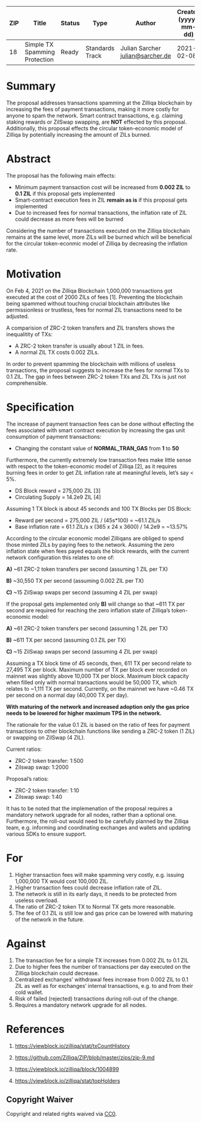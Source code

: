 
|  ZIP | Title | Status| Type | Author | Created (yyyy-mm-dd) | Updated (yyyy-mm-dd)
|--|--|--|--| -- | -- | -- |
| 18  | Simple TX Spamming Protection | Ready | Standards Track  | Julian Sarcher <julian@sarcher.de> | 2021-02-08 | 2021-02-08

# Summary

The proposal addresses transactions spamming at the Zilliqa blockchain by increasing the fees of payment transactions, making it more costly for anyone to spam the network. Smart contract transactions, e.g. claiming staking rewards or ZilSwap swapping, are **NOT** effected by this proposal. Additionally, this proposal effects the circular token-economic model of Zilliqa by potentially increasing the amount of ZILs burned. 

# Abstract

The proposal has the following main effects:


- Minimum payment transaction cost will be increased from **0.002 ZIL** to **0.1 ZIL** if this proposal gets implemented
- Smart-contract execution fees in ZIL **remain as is** if this proposal gets implemented
- Due to increased fees for normal transactions, the inflation rate of ZIL could decrease as more fees will be burned 

Considering the number of transactions executed on the Zilliqa blockchain remains at the same level, more ZILs will be burned which will be beneficial for the circular token-econmic model of Zilliqa by decreasing the inflation rate.

# Motivation

On Feb 4, 2021 on the Zilliqa Blockchain 1,000,000 transactions got executed at the cost of 2000 ZILs of fees [1]. Preventing the blockchain being spammed without touching crucial blockchain attributes like permissionless or trustless, fees for normal ZIL transactions need to be adjusted.

A comparision of ZRC-2 token transfers and ZIL transfers shows the inequalitity of TXs:

- A ZRC-2 token transfer is usually about 1 ZIL in fees.
- A normal ZIL TX costs 0.002 ZILs.

In order to prevent spamming the blockchain with millions of useless transactions, the proposal suggests to increase the fees for normal TXs to 0.1 ZIL. The gap in fees between ZRC-2 token TXs and ZIL TXs is just not comprehensible.

# Specification

The increase of payment transaction fees can be done without effecting the fees associated with smart contract execution by increasing the gas unit consumption of payment transactions:

- Changing the constant value of **NORMAL_TRAN_GAS** from **1** to **50**

Furthermore, the currently extremely low transaction fees make little sense with respect to the token-economic model of Zilliqa [2], as it requires burning fees in order to get ZIL inflation rate at meaningful levels, let’s say < 5%.

- DS Block reward = 275,000 ZIL [3]
- Circulating Supply = 14.2e9 ZIL [4]

Assuming 1 TX block is about 45 seconds and 100 TX Blocks per DS Block:

- Reward per second = 275,000 ZIL / (45s*100) = ~61.1 ZIL/s
- Base inflation rate = 61.1 ZIL/s x (365 x 24 x 3600) / 14.2e9 = ~13.57%

According to the circular economic model Zilliqans are obliged to spend those minted ZILs by paying fees to the network. Assuming the zero inflation state when fees payed equals the block rewards, with the current network configuration this relates to one of:

**A)** ~61 ZRC-2 token transfers per second (assuming 1 ZIL per TX)

**B)** ~30,550 TX per second (assuming 0.002 ZIL per TX)

**C)** ~15 ZilSwap swaps per second (assuming 4 ZIL per swap)

If the proposal gets implemented only **B)** will change so that ~611 TX per second are required for reaching the zero inflation state of Zilliqa’s token-economic model:

**A)** ~61 ZRC-2 token transfers per second (assuming 1 ZIL per TX)

**B)** ~611 TX per second (assuming 0.1 ZIL per TX)

**C)** ~15 ZilSwap swaps per second (assuming 4 ZIL per swap)

Assuming a TX block time of 45 seconds, then, 611 TX per second relate to 27,495 TX per block. Maximum number of TX per block ever recorded on mainnet was slightly above 10,000 TX per block. Maximum block capacity when filled only with normal transactions would be 50,000 TX, which relates to ~1,111 TX per second. Currently, on the mainnet we have ~0.46 TX per second on a normal day (40,000 TX per day).

**With maturing of the network and increased adoption only the gas price needs to be lowered for higher maximum TPS in the network.**

The rationale for the value 0.1 ZIL is based on the ratio of fees for payment transactions to other blockchain functions like sending a ZRC-2 token (1 ZIL) or swapping on ZilSwap (4 ZIL).

Current ratios:
- ZRC-2 token transfer: 1:500
- Zilswap swap: 1:2000

Proposal’s ratios:
- ZRC-2 token transfer: 1:10
- Zilswap swap: 1:40

It has to be noted that the implemenation of the proposal requires a mandatory network upgrade for all nodes, rather than a optional one. Furthermore, the roll-out would need to be carefully planned by the Zilliqa team, e.g. informing and coordinating exchanges and wallets and updating various SDKs to ensure support.

# For

1. Higher transaction fees will make spamming very costly, e.g. issuing 1,000,000 TX would cost 100,000 ZIL.
2. Higher transaction fees could decrease inflation rate of ZIL.
3. The network is still in its early days, it needs to be protected from useless overload.
4. The ratio of ZRC-2 token TX to Normal TX gets more reasonable.
5. The fee of 0.1 ZIL is still low and gas price can be lowered with maturing of the network in the future.

# Against

1. The transaction fee for a simple TX increases from 0.002 ZIL to 0.1 ZIL
2. Due to higher fees the number of transactions per day executed on the Zilliqa blockchain could decrease.
3. Centralized exchanges’ withdrawal fees increase from 0.002 ZIL to 0.1 ZIL as well as for exchanges’ internal transactions, e.g. to and from their cold wallet.
4. Risk of failed (rejected) transactions during roll-out of the change.
5. Requires a mandatory network upgrade for all nodes.

# References

1. https://viewblock.io/zilliqa/stat/txCountHistory

2. https://github.com/Zilliqa/ZIP/blob/master/zips/zip-9.md

3. https://viewblock.io/zilliqa/block/1004899

4. https://viewblock.io/zilliqa/stat/topHolders

## Copyright Waiver

Copyright and related rights waived via [CC0](https://creativecommons.org/publicdomain/zero/1.0/).
